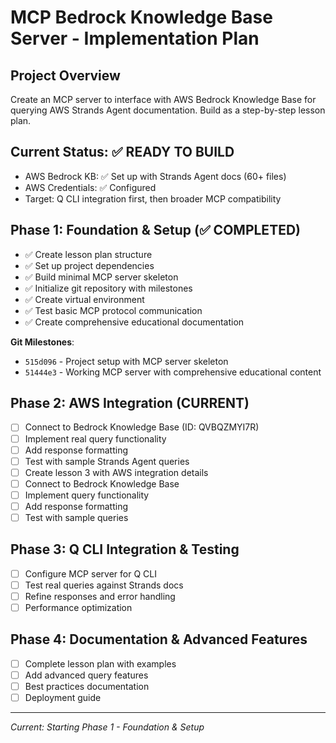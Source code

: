 # MCP Bedrock Knowledge Base Server - Implementation Plan

## Project Overview
Create an MCP server to interface with AWS Bedrock Knowledge Base for querying AWS Strands Agent documentation. Build as a step-by-step lesson plan.

## Current Status: ✅ READY TO BUILD
- AWS Bedrock KB: ✅ Set up with Strands Agent docs (60+ files)
- AWS Credentials: ✅ Configured 
- Target: Q CLI integration first, then broader MCP compatibility

## Phase 1: Foundation & Setup (✅ COMPLETED)
- ✅ Create lesson plan structure
- ✅ Set up project dependencies  
- ✅ Build minimal MCP server skeleton
- ✅ Initialize git repository with milestones
- ✅ Create virtual environment
- ✅ Test basic MCP protocol communication
- ✅ Create comprehensive educational documentation

**Git Milestones**: 
- `515d096` - Project setup with MCP server skeleton
- `51444e3` - Working MCP server with comprehensive educational content

## Phase 2: AWS Integration (CURRENT)
- [ ] Connect to Bedrock Knowledge Base (ID: QVBQZMYI7R)
- [ ] Implement real query functionality
- [ ] Add response formatting
- [ ] Test with sample Strands Agent queries
- [ ] Create lesson 3 with AWS integration details
- [ ] Connect to Bedrock Knowledge Base
- [ ] Implement query functionality
- [ ] Add response formatting
- [ ] Test with sample queries

## Phase 3: Q CLI Integration & Testing
- [ ] Configure MCP server for Q CLI
- [ ] Test real queries against Strands docs
- [ ] Refine responses and error handling
- [ ] Performance optimization

## Phase 4: Documentation & Advanced Features
- [ ] Complete lesson plan with examples
- [ ] Add advanced query features
- [ ] Best practices documentation
- [ ] Deployment guide

---
*Current: Starting Phase 1 - Foundation & Setup*
